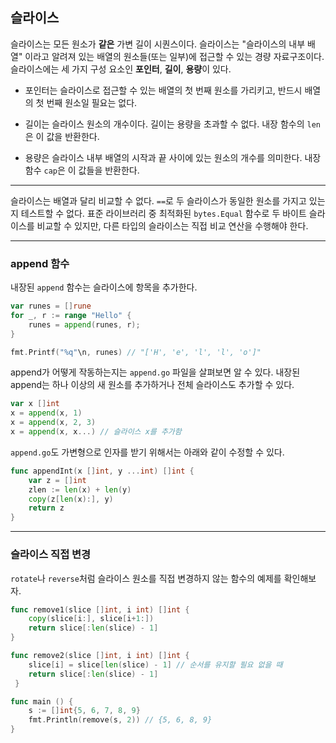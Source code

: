 ## 슬라이스

슬라이스는 모든 원소가 **같은** 가변 길이 시퀀스이다. 슬라이스는 "슬라이스의 내부 배열" 이라고 알려져 있는 배열의 원소들(또는 일부)에 접근할 수 있는 경량 자료구조이다. 슬라이스에는 세 가지 구성 요소인 **포인터**, **길이**, **용량**이 있다.

- 포인터는 슬라이스로 접근할 수 있는 배열의 첫 번째 원소를 가리키고, 반드시 배열의 첫 번째 원소일 필요는 없다.

- 길이는 슬라이스 원소의 개수이다. 길이는 용량을 초과할 수 없다. 내장 함수의 `len`은 이 값을 반환한다.

- 용량은 슬라이스 내부 배열의 시작과 끝 사이에 있는 원소의 개수를 의미한다. 내장함수 `cap`은 이 값들을 반환한다.

---

슬라이스는 배열과 달리 비교할 수 없다. `==`로 두 슬라이스가 동일한 원소를 가지고 있는지 테스트할 수 없다. 표준 라이브러리 중 최적화된 `bytes.Equal` 함수로 두 바이트 슬라이스를 비교할 수 있지만, 다른 타입의 슬라이스는 직접 비교 연산을 수행해야 한다.

---

### append 함수

내장된 `append` 함수는 슬라이스에 항목을 추가한다.

```go
var runes = []rune
for _, r := range "Hello" {
    runes = append(runes, r);
}

fmt.Printf("%q"\n, runes) // "['H', 'e', 'l', 'l', 'o']"
```

append가 어떻게 작동하는지는 `append.go` 파일을 살펴보면 알 수 있다.
내장된 append는 하나 이상의 새 원소를 추가하거나 전체 슬라이스도 추가할 수 있다.

```go
var x []int
x = append(x, 1)
x = append(x, 2, 3)
x = append(x, x...) // 슬라이스 x를 추가함
```

`append.go`도 가변형으로 인자를 받기 위해서는 아래와 같이 수정할 수 있다.

```go
func appendInt(x []int, y ...int) []int {
    var z = []int
    zlen := len(x) + len(y)
    copy(z[len(x):], y)
    return z
}
```

---

### 슬라이스 직접 변경

`rotate`나 `reverse`처럼 슬라이스 원소를 직접 변경하지 않는 함수의 예제를 확인해보자.

```go
func remove1(slice []int, i int) []int {
    copy(slice[i:], slice[i+1:])
    return slice[:len(slice) - 1]
}

func remove2(slice []int, i int) []int {
    slice[i] = slice[len(slice) - 1] // 순서를 유지할 필요 없을 때
    return slice[:len(slice) - 1]
 }

func main () {
    s := []int{5, 6, 7, 8, 9}
    fmt.Println(remove(s, 2)) // {5, 6, 8, 9}
}
```
